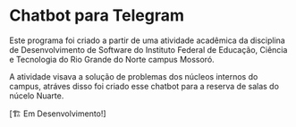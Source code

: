 # Chatbot para Telegram
Este programa foi criado a partir de uma atividade acadêmica da disciplina de Desenvolvimento de Software do Instituto Federal de Educação, Ciência e Tecnologia do Rio Grande do Norte campus Mossoró.

A atividade visava a solução de problemas dos núcleos internos do campus, atráves disso foi criado esse chatbot para a reserva de salas do núcelo Nuarte.

[🏗️ Em Desenvolvimento!]
